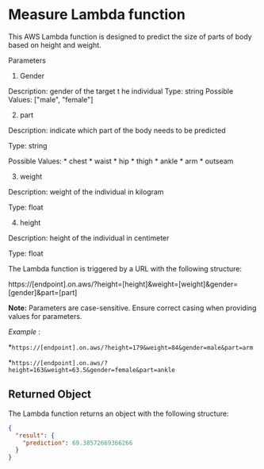 
# Measure Lambda function

This AWS Lambda function is designed to predict the size of parts of body based on height and weight.

Parameters

1. Gender 

Description: gender of the target t he individual
Type: string
Possible Values: ["male", "female"]

2. part  

Description: indicate which part of the body needs to be predicted

Type: string

Possible Values:
	* chest
	* waist
	* hip
	* thigh
	* ankle
	* arm
	* outseam

3. weight

Description: weight of the individual in kilogram

Type: float 

4. height

Description: height of the individual in centimeter

Type: float


The Lambda function is triggered by a URL with the following structure:

https://[endpoint].on.aws/?height=[height]&weight=[weight]&gender=[gender]&part=[part]

**Note:** Parameters are case-sensitive. Ensure correct casing when providing values for parameters.

*Example* : 

*`https://[endpoint].on.aws/?height=179&weight=84&gender=male&part=arm`

*`https://[endpoint].on.aws/?height=163&weight=63.5&gender=female&part=ankle`

## Returned Object

The Lambda function returns an object with the following structure:

```json
{
  "result": {
    "prediction": 69.38572669366266
  }
}
```



